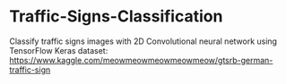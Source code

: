 # Traffic-Signs-Classification
Classify traffic signs images with 2D Convolutional neural network using TensorFlow Keras
dataset: https://www.kaggle.com/meowmeowmeowmeowmeow/gtsrb-german-traffic-sign
